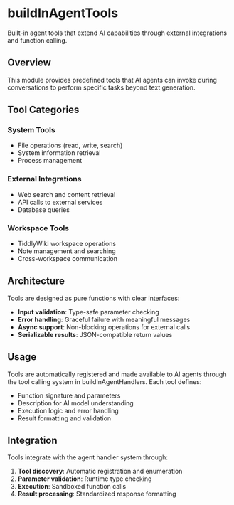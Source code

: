 # buildInAgentTools

Built-in agent tools that extend AI capabilities through external integrations and function calling.

## Overview

This module provides predefined tools that AI agents can invoke during conversations to perform specific tasks beyond text generation.

## Tool Categories

### System Tools

- File operations (read, write, search)
- System information retrieval
- Process management

### External Integrations

- Web search and content retrieval
- API calls to external services
- Database queries

### Workspace Tools

- TiddlyWiki workspace operations
- Note management and searching
- Cross-workspace communication

## Architecture

Tools are designed as pure functions with clear interfaces:

- **Input validation**: Type-safe parameter checking
- **Error handling**: Graceful failure with meaningful messages
- **Async support**: Non-blocking operations for external calls
- **Serializable results**: JSON-compatible return values

## Usage

Tools are automatically registered and made available to AI agents through the tool calling system in buildInAgentHandlers. Each tool defines:

- Function signature and parameters
- Description for AI model understanding
- Execution logic and error handling
- Result formatting and validation

## Integration

Tools integrate with the agent handler system through:

1. **Tool discovery**: Automatic registration and enumeration
2. **Parameter validation**: Runtime type checking
3. **Execution**: Sandboxed function calls
4. **Result processing**: Standardized response formatting
